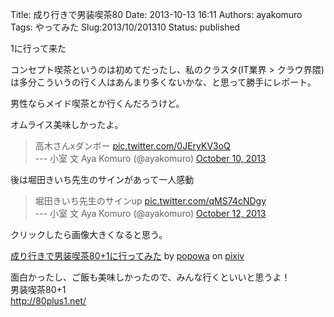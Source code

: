 Title: 成り行きで男装喫茶80
Date: 2013-10-13 16:11
Authors: ayakomuro
Tags:  やってみた
Slug:2013/10/201310
Status: published

1に行って来た







コンセプト喫茶というのは初めてだったし、私のクラスタ(IT業界 \>
クラウ界隈)は多分こういうの行く人はあんまり多くないかな、と思って勝手にレポート。





男性ならメイド喫茶とか行くんだろうけど。









オムライス美味しかったよ。



> 高木さんxダンボー
> [pic.twitter.com/0JEryKV3oQ](http://t.co/0JEryKV3oQ)  
> --- 小室 文 Aya Komuro (@ayakomuro) [October 10,
> 2013](https://twitter.com/ayakomuro/statuses/388260920704512000)







後は堀田きいち先生のサインがあって一人感動

> 堀田きいち先生のサインup
> [pic.twitter.com/qMS74cNDgy](http://t.co/qMS74cNDgy)  
> --- 小室 文 Aya Komuro (@ayakomuro) [October 12,
> 2013](https://twitter.com/ayakomuro/statuses/389170001975857152)





クリックしたら画像大きくなると思う。



[成り行きで男装喫茶80+1に行ってみた](http://www.pixiv.net/member_illust.php?mode=medium&illust_id=39105468)
by [popowa](http://www.pixiv.net/member.php?id=4845725) on
[pixiv](http://www.pixiv.net/)







面白かったし、ご飯も美味しかったので、みんな行くといいと思うよ！  
男装喫茶80+1  
<http://80plus1.net/>


